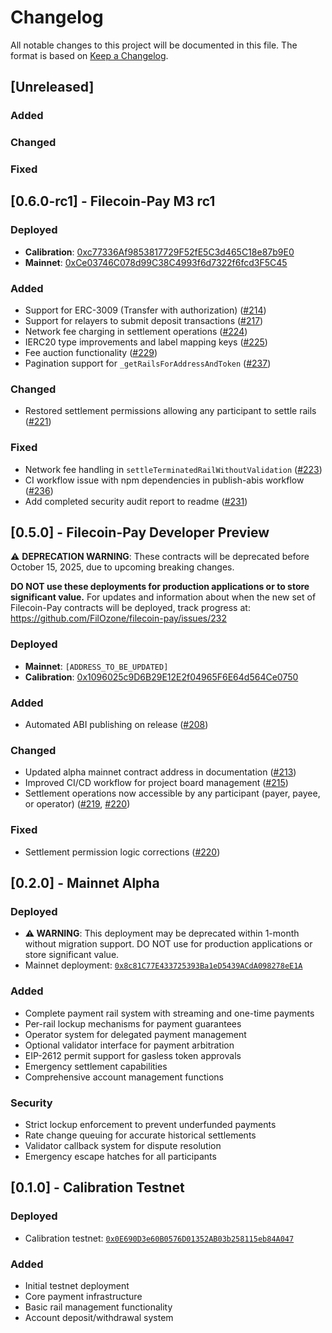 # Changelog

All notable changes to this project will be documented in this file. The format is based on [Keep a Changelog](https://keepachangelog.com/en/1.0.0/).

## [Unreleased]

### Added

### Changed

### Fixed

## [0.6.0-rc1] - Filecoin-Pay M3 rc1

### Deployed
- **Calibration**: [0xc77336Af9853817729F52fE5C3d465C18e87b9E0](https://calibration.filfox.info/en/address/0xc77336Af9853817729F52fE5C3d465C18e87b9E0)
- **Mainnet**: [0xCe03746C078d99C38C4993f6d7322f6fcd3F5C45](https://filfox.info/en/address/0xCe03746C078d99C38C4993f6d7322f6fcd3F5C45)

### Added
- Support for ERC-3009 (Transfer with authorization) ([#214](https://github.com/FilOzone/filecoin-pay/pull/214))
- Support for relayers to submit deposit transactions ([#217](https://github.com/FilOzone/filecoin-pay/pull/217))
- Network fee charging in settlement operations ([#224](https://github.com/FilOzone/filecoin-pay/pull/224))
- IERC20 type improvements and label mapping keys ([#225](https://github.com/FilOzone/filecoin-pay/pull/225))
- Fee auction functionality ([#229](https://github.com/FilOzone/filecoin-pay/pull/229))
- Pagination support for `_getRailsForAddressAndToken` ([#237](https://github.com/FilOzone/filecoin-pay/pull/237))

### Changed
- Restored settlement permissions allowing any participant to settle rails ([#221](https://github.com/FilOzone/filecoin-pay/pull/221))

### Fixed
- Network fee handling in `settleTerminatedRailWithoutValidation` ([#223](https://github.com/FilOzone/filecoin-pay/pull/223))
- CI workflow issue with npm dependencies in publish-abis workflow ([#236](https://github.com/FilOzone/filecoin-pay/pull/236))
- Add completed security audit report to readme ([#231](https://github.com/FilOzone/filecoin-pay/pull/231))

## [0.5.0] - Filecoin-Pay Developer Preview

⚠️ **DEPRECATION WARNING**: These contracts will be deprecated before October 15, 2025, due to 
upcoming breaking changes. 

**DO NOT use these deployments for production applications or to store significant value.** For updates and information about when the new set of Filecoin-Pay contracts will be deployed, track progress at: https://github.com/FilOzone/filecoin-pay/issues/232

### Deployed
- **Mainnet**: `[ADDRESS_TO_BE_UPDATED]`
- **Calibration**: [0x1096025c9D6B29E12E2f04965F6E64d564Ce0750](https://calibration.filfox.info/en/address/0x1096025c9D6B29E12E2f04965F6E64d564Ce0750)

### Added
- Automated ABI publishing on release ([#208](https://github.com/FilOzone/filecoin-pay/pull/208))

### Changed
- Updated alpha mainnet contract address in documentation ([#213](https://github.com/FilOzone/filecoin-pay/pull/213))
- Improved CI/CD workflow for project board management ([#215](https://github.com/FilOzone/filecoin-pay/pull/215))
- Settlement operations now accessible by any participant (payer, payee, or operator) ([#219](https://github.com/FilOzone/filecoin-pay/pull/219), [#220](https://github.com/FilOzone/filecoin-pay/pull/220))

### Fixed
- Settlement permission logic corrections ([#220](https://github.com/FilOzone/filecoin-pay/pull/220))

## [0.2.0] - Mainnet Alpha

### Deployed
- **⚠️ WARNING**: This deployment may be deprecated within 1-month without migration support. DO NOT use for production applications or store significant value.
- Mainnet deployment: [`0x8c81C77E433725393Ba1eD5439ACdA098278eE1A`](https://etherscan.io/address/0x8c81C77E433725393Ba1eD5439ACdA098278eE1A)

### Added
- Complete payment rail system with streaming and one-time payments
- Per-rail lockup mechanisms for payment guarantees
- Operator system for delegated payment management  
- Optional validator interface for payment arbitration
- EIP-2612 permit support for gasless token approvals
- Emergency settlement capabilities
- Comprehensive account management functions

### Security
- Strict lockup enforcement to prevent underfunded payments
- Rate change queuing for accurate historical settlements
- Validator callback system for dispute resolution
- Emergency escape hatches for all participants

## [0.1.0] - Calibration Testnet

### Deployed  
- Calibration testnet: [`0x0E690D3e60B0576D01352AB03b258115eb84A047`](https://calibration.filfox.info/en/address/0x0E690D3e60B0576D01352AB03b258115eb84A047)

### Added
- Initial testnet deployment
- Core payment infrastructure
- Basic rail management functionality
- Account deposit/withdrawal system
